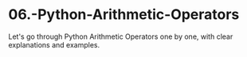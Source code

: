 # 06.-Python-Arithmetic-Operators
Let's go through Python Arithmetic Operators one by one, with clear explanations and examples.

